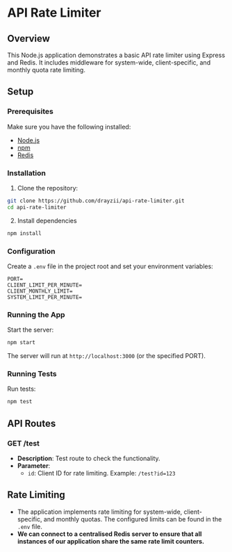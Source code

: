 # API Rate Limiter

## Overview

This Node.js application demonstrates a basic API rate limiter using Express and Redis. It includes middleware for system-wide, client-specific, and monthly quota rate limiting.

## Setup

### Prerequisites

Make sure you have the following installed:

- [Node.js](https://nodejs.org/)
- [npm](https://www.npmjs.com/)
- [Redis](https://redis.io/)

### Installation

1. Clone the repository:

```bash
git clone https://github.com/drayzii/api-rate-limiter.git
cd api-rate-limiter
```

2. Install dependencies

```bash
npm install
```

### Configuration

Create a `.env` file in the project root and set your environment variables:

```env
PORT=
CLIENT_LIMIT_PER_MINUTE=
CLIENT_MONTHLY_LIMIT=
SYSTEM_LIMIT_PER_MINUTE=
```

### Running the App

Start the server:

```bash
npm start
```

The server will run at `http://localhost:3000` (or the specified PORT).

### Running Tests

Run tests:

```bash
npm test
```

## API Routes

### GET /test

- **Description**: Test route to check the functionality.
- **Parameter**:
    - `id`: Client ID for rate limiting. Example: `/test?id=123`

## Rate Limiting

- The application implements rate limiting for system-wide, client-specific, and monthly quotas. The configured limits can be found in the `.env` file.
- **We can connect to a centralised Redis server to ensure that all instances of our application share the same rate limit counters.**
